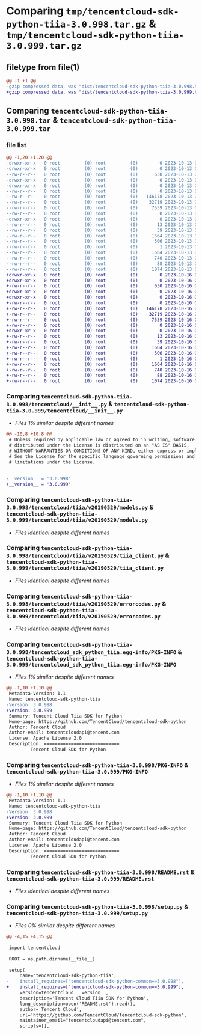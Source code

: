 # Comparing `tmp/tencentcloud-sdk-python-tiia-3.0.998.tar.gz` & `tmp/tencentcloud-sdk-python-tiia-3.0.999.tar.gz`

## filetype from file(1)

```diff
@@ -1 +1 @@
-gzip compressed data, was "dist/tencentcloud-sdk-python-tiia-3.0.998.tar", last modified: Fri Oct 13 00:38:29 2023, max compression
+gzip compressed data, was "dist/tencentcloud-sdk-python-tiia-3.0.999.tar", last modified: Mon Oct 16 00:37:38 2023, max compression
```

## Comparing `tencentcloud-sdk-python-tiia-3.0.998.tar` & `tencentcloud-sdk-python-tiia-3.0.999.tar`

### file list

```diff
@@ -1,20 +1,20 @@
-drwxr-xr-x   0 root         (0) root         (0)        0 2023-10-13 00:38:29.000000 tencentcloud-sdk-python-tiia-3.0.998/
-drwxr-xr-x   0 root         (0) root         (0)        0 2023-10-13 00:38:29.000000 tencentcloud-sdk-python-tiia-3.0.998/tencentcloud/
--rw-r--r--   0 root         (0) root         (0)      630 2023-10-13 00:38:29.000000 tencentcloud-sdk-python-tiia-3.0.998/tencentcloud/__init__.py
-drwxr-xr-x   0 root         (0) root         (0)        0 2023-10-13 00:38:29.000000 tencentcloud-sdk-python-tiia-3.0.998/tencentcloud/tiia/
-drwxr-xr-x   0 root         (0) root         (0)        0 2023-10-13 00:38:29.000000 tencentcloud-sdk-python-tiia-3.0.998/tencentcloud/tiia/v20190529/
--rw-r--r--   0 root         (0) root         (0)        0 2023-10-13 00:38:29.000000 tencentcloud-sdk-python-tiia-3.0.998/tencentcloud/tiia/v20190529/__init__.py
--rw-r--r--   0 root         (0) root         (0)   146178 2023-10-13 00:38:29.000000 tencentcloud-sdk-python-tiia-3.0.998/tencentcloud/tiia/v20190529/models.py
--rw-r--r--   0 root         (0) root         (0)    32719 2023-10-13 00:38:29.000000 tencentcloud-sdk-python-tiia-3.0.998/tencentcloud/tiia/v20190529/tiia_client.py
--rw-r--r--   0 root         (0) root         (0)     7539 2023-10-13 00:38:29.000000 tencentcloud-sdk-python-tiia-3.0.998/tencentcloud/tiia/v20190529/errorcodes.py
--rw-r--r--   0 root         (0) root         (0)        0 2023-10-13 00:38:29.000000 tencentcloud-sdk-python-tiia-3.0.998/tencentcloud/tiia/__init__.py
-drwxr-xr-x   0 root         (0) root         (0)        0 2023-10-13 00:38:29.000000 tencentcloud-sdk-python-tiia-3.0.998/tencentcloud_sdk_python_tiia.egg-info/
--rw-r--r--   0 root         (0) root         (0)       13 2023-10-13 00:38:29.000000 tencentcloud-sdk-python-tiia-3.0.998/tencentcloud_sdk_python_tiia.egg-info/top_level.txt
--rw-r--r--   0 root         (0) root         (0)       39 2023-10-13 00:38:29.000000 tencentcloud-sdk-python-tiia-3.0.998/tencentcloud_sdk_python_tiia.egg-info/requires.txt
--rw-r--r--   0 root         (0) root         (0)     1664 2023-10-13 00:38:29.000000 tencentcloud-sdk-python-tiia-3.0.998/tencentcloud_sdk_python_tiia.egg-info/PKG-INFO
--rw-r--r--   0 root         (0) root         (0)      506 2023-10-13 00:38:29.000000 tencentcloud-sdk-python-tiia-3.0.998/tencentcloud_sdk_python_tiia.egg-info/SOURCES.txt
--rw-r--r--   0 root         (0) root         (0)        1 2023-10-13 00:38:29.000000 tencentcloud-sdk-python-tiia-3.0.998/tencentcloud_sdk_python_tiia.egg-info/dependency_links.txt
--rw-r--r--   0 root         (0) root         (0)     1664 2023-10-13 00:38:29.000000 tencentcloud-sdk-python-tiia-3.0.998/PKG-INFO
--rw-r--r--   0 root         (0) root         (0)      740 2023-10-13 00:38:29.000000 tencentcloud-sdk-python-tiia-3.0.998/README.rst
--rw-r--r--   0 root         (0) root         (0)       88 2023-10-13 00:38:29.000000 tencentcloud-sdk-python-tiia-3.0.998/setup.cfg
--rw-r--r--   0 root         (0) root         (0)     1074 2023-10-13 00:38:29.000000 tencentcloud-sdk-python-tiia-3.0.998/setup.py
+drwxr-xr-x   0 root         (0) root         (0)        0 2023-10-16 00:37:38.000000 tencentcloud-sdk-python-tiia-3.0.999/
+drwxr-xr-x   0 root         (0) root         (0)        0 2023-10-16 00:37:38.000000 tencentcloud-sdk-python-tiia-3.0.999/tencentcloud/
+-rw-r--r--   0 root         (0) root         (0)      630 2023-10-16 00:37:38.000000 tencentcloud-sdk-python-tiia-3.0.999/tencentcloud/__init__.py
+drwxr-xr-x   0 root         (0) root         (0)        0 2023-10-16 00:37:38.000000 tencentcloud-sdk-python-tiia-3.0.999/tencentcloud/tiia/
+drwxr-xr-x   0 root         (0) root         (0)        0 2023-10-16 00:37:38.000000 tencentcloud-sdk-python-tiia-3.0.999/tencentcloud/tiia/v20190529/
+-rw-r--r--   0 root         (0) root         (0)        0 2023-10-16 00:37:38.000000 tencentcloud-sdk-python-tiia-3.0.999/tencentcloud/tiia/v20190529/__init__.py
+-rw-r--r--   0 root         (0) root         (0)   146178 2023-10-16 00:37:38.000000 tencentcloud-sdk-python-tiia-3.0.999/tencentcloud/tiia/v20190529/models.py
+-rw-r--r--   0 root         (0) root         (0)    32719 2023-10-16 00:37:38.000000 tencentcloud-sdk-python-tiia-3.0.999/tencentcloud/tiia/v20190529/tiia_client.py
+-rw-r--r--   0 root         (0) root         (0)     7539 2023-10-16 00:37:38.000000 tencentcloud-sdk-python-tiia-3.0.999/tencentcloud/tiia/v20190529/errorcodes.py
+-rw-r--r--   0 root         (0) root         (0)        0 2023-10-16 00:37:38.000000 tencentcloud-sdk-python-tiia-3.0.999/tencentcloud/tiia/__init__.py
+drwxr-xr-x   0 root         (0) root         (0)        0 2023-10-16 00:37:38.000000 tencentcloud-sdk-python-tiia-3.0.999/tencentcloud_sdk_python_tiia.egg-info/
+-rw-r--r--   0 root         (0) root         (0)       13 2023-10-16 00:37:38.000000 tencentcloud-sdk-python-tiia-3.0.999/tencentcloud_sdk_python_tiia.egg-info/top_level.txt
+-rw-r--r--   0 root         (0) root         (0)       39 2023-10-16 00:37:38.000000 tencentcloud-sdk-python-tiia-3.0.999/tencentcloud_sdk_python_tiia.egg-info/requires.txt
+-rw-r--r--   0 root         (0) root         (0)     1664 2023-10-16 00:37:38.000000 tencentcloud-sdk-python-tiia-3.0.999/tencentcloud_sdk_python_tiia.egg-info/PKG-INFO
+-rw-r--r--   0 root         (0) root         (0)      506 2023-10-16 00:37:38.000000 tencentcloud-sdk-python-tiia-3.0.999/tencentcloud_sdk_python_tiia.egg-info/SOURCES.txt
+-rw-r--r--   0 root         (0) root         (0)        1 2023-10-16 00:37:38.000000 tencentcloud-sdk-python-tiia-3.0.999/tencentcloud_sdk_python_tiia.egg-info/dependency_links.txt
+-rw-r--r--   0 root         (0) root         (0)     1664 2023-10-16 00:37:38.000000 tencentcloud-sdk-python-tiia-3.0.999/PKG-INFO
+-rw-r--r--   0 root         (0) root         (0)      740 2023-10-16 00:37:38.000000 tencentcloud-sdk-python-tiia-3.0.999/README.rst
+-rw-r--r--   0 root         (0) root         (0)       88 2023-10-16 00:37:38.000000 tencentcloud-sdk-python-tiia-3.0.999/setup.cfg
+-rw-r--r--   0 root         (0) root         (0)     1074 2023-10-16 00:37:38.000000 tencentcloud-sdk-python-tiia-3.0.999/setup.py
```

### Comparing `tencentcloud-sdk-python-tiia-3.0.998/tencentcloud/__init__.py` & `tencentcloud-sdk-python-tiia-3.0.999/tencentcloud/__init__.py`

 * *Files 1% similar despite different names*

```diff
@@ -10,8 +10,8 @@
 # Unless required by applicable law or agreed to in writing, software
 # distributed under the License is distributed on an "AS IS" BASIS,
 # WITHOUT WARRANTIES OR CONDITIONS OF ANY KIND, either express or implied.
 # See the License for the specific language governing permissions and
 # limitations under the License.
 
 
-__version__ = '3.0.998'
+__version__ = '3.0.999'
```

### Comparing `tencentcloud-sdk-python-tiia-3.0.998/tencentcloud/tiia/v20190529/models.py` & `tencentcloud-sdk-python-tiia-3.0.999/tencentcloud/tiia/v20190529/models.py`

 * *Files identical despite different names*

### Comparing `tencentcloud-sdk-python-tiia-3.0.998/tencentcloud/tiia/v20190529/tiia_client.py` & `tencentcloud-sdk-python-tiia-3.0.999/tencentcloud/tiia/v20190529/tiia_client.py`

 * *Files identical despite different names*

### Comparing `tencentcloud-sdk-python-tiia-3.0.998/tencentcloud/tiia/v20190529/errorcodes.py` & `tencentcloud-sdk-python-tiia-3.0.999/tencentcloud/tiia/v20190529/errorcodes.py`

 * *Files identical despite different names*

### Comparing `tencentcloud-sdk-python-tiia-3.0.998/tencentcloud_sdk_python_tiia.egg-info/PKG-INFO` & `tencentcloud-sdk-python-tiia-3.0.999/tencentcloud_sdk_python_tiia.egg-info/PKG-INFO`

 * *Files 1% similar despite different names*

```diff
@@ -1,10 +1,10 @@
 Metadata-Version: 1.1
 Name: tencentcloud-sdk-python-tiia
-Version: 3.0.998
+Version: 3.0.999
 Summary: Tencent Cloud Tiia SDK for Python
 Home-page: https://github.com/TencentCloud/tencentcloud-sdk-python
 Author: Tencent Cloud
 Author-email: tencentcloudapi@tencent.com
 License: Apache License 2.0
 Description: ============================
         Tencent Cloud SDK for Python
```

### Comparing `tencentcloud-sdk-python-tiia-3.0.998/PKG-INFO` & `tencentcloud-sdk-python-tiia-3.0.999/PKG-INFO`

 * *Files 1% similar despite different names*

```diff
@@ -1,10 +1,10 @@
 Metadata-Version: 1.1
 Name: tencentcloud-sdk-python-tiia
-Version: 3.0.998
+Version: 3.0.999
 Summary: Tencent Cloud Tiia SDK for Python
 Home-page: https://github.com/TencentCloud/tencentcloud-sdk-python
 Author: Tencent Cloud
 Author-email: tencentcloudapi@tencent.com
 License: Apache License 2.0
 Description: ============================
         Tencent Cloud SDK for Python
```

### Comparing `tencentcloud-sdk-python-tiia-3.0.998/README.rst` & `tencentcloud-sdk-python-tiia-3.0.999/README.rst`

 * *Files identical despite different names*

### Comparing `tencentcloud-sdk-python-tiia-3.0.998/setup.py` & `tencentcloud-sdk-python-tiia-3.0.999/setup.py`

 * *Files 0% similar despite different names*

```diff
@@ -4,15 +4,15 @@
 
 import tencentcloud
 
 ROOT = os.path.dirname(__file__)
 
 setup(
     name='tencentcloud-sdk-python-tiia',
-    install_requires=["tencentcloud-sdk-python-common==3.0.998"],
+    install_requires=["tencentcloud-sdk-python-common==3.0.999"],
     version=tencentcloud.__version__,
     description='Tencent Cloud Tiia SDK for Python',
     long_description=open('README.rst').read(),
     author='Tencent Cloud',
     url='https://github.com/TencentCloud/tencentcloud-sdk-python',
     maintainer_email="tencentcloudapi@tencent.com",
     scripts=[],
```

